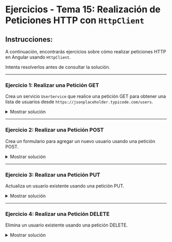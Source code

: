 # **Ejercicios - Tema 15: Realización de Peticiones HTTP con `HttpClient`**

## **Instrucciones:**
A continuación, encontrarás ejercicios sobre cómo realizar peticiones HTTP en Angular usando `HttpClient`.

Intenta resolverlos antes de consultar la solución.

---

### **Ejercicio 1: Realizar una Petición GET**
Crea un servicio `UserService` que realice una petición GET para obtener una lista de usuarios desde `https://jsonplaceholder.typicode.com/users`.

<details><summary>Mostrar solución</summary>

#### **Archivo: `user.service.ts`**
```ts
import { Injectable } from '@angular/core';
import { HttpClient } from '@angular/common/http';
import { Observable } from 'rxjs';

@Injectable({ providedIn: 'root' })
export class UserService {
  apiUrl = 'https://jsonplaceholder.typicode.com/users';
  users: any[] = [];

  constructor(private http: HttpClient) {}

  getUsers(): Observable<any[]> {
    return this.http.get<any[]>(this.apiUrl);
  }
}
```

#### **Archivo: `user.component.ts`**
```ts
import { Component, OnInit } from '@angular/core';
import { UserService } from './user.service';

@Component({
  selector: 'app-user',
  templateUrl: './user.component.html'
})
export class UserComponent implements OnInit {
  constructor(public UserService: UserService) {}

  ngOnInit(): void {
    this.getUsers();
  }

  getUsers() {
    this.UserService.getUsers().subscribe({
      next: (data) => {
        console.log(data);
        this.UserService.users = data;
      },
      error: (e) => {
        console.error(e);
      }
    });
  }
}
```

#### **Archivo: `user.component.html`**
```html
<h2>Usuarios</h2>
<ul>
  @for (user of UserService.users; track user.id) {
    <li>{{ user.name }}</li>
  }
</ul>
```
</details>

---

### **Ejercicio 2: Realizar una Petición POST**
Crea un formulario para agregar un nuevo usuario usando una petición POST.

<details><summary>Mostrar solución</summary>

#### **Archivo: `user.service.ts`**
```ts
addUser(user: { name: string; email: string }): Observable<any> {
  return this.http.user(this.apiUrl, user);
}
```

#### **Archivo: `user.component.ts`**
```ts
newUser = { name: '', email: '' };

addNewUser() {
  this.UserService.addUser(this.newUser).subscribe({
    next: (response) => {
      console.log('Nuevo usuario añadido:', response);
      this.UserService.users.push(response);
    },
    error: (e) => {
      console.error(e);
    }
  });
}
```

#### **Archivo: `user.component.html`**
```html
<h2>Añadir Nuevo Usuario</h2>
<input [(ngModel)]="newUser.name" placeholder="Nombre">
<input [(ngModel)]="newUser.email" placeholder="email">
<button (click)="addNewUser()">Agregar</button>
```
</details>

---

### **Ejercicio 3: Realizar una Petición PUT**
Actualiza un usuario existente usando una petición PUT.

<details><summary>Mostrar solución</summary>

#### **Archivo: `user.service.ts`**
```ts
updateUser(id: number, user: { name: string; email: string }): Observable<any> {
  return this.http.put(`${this.apiUrl}/${id}`, user);
}
```

#### **Archivo: `user.component.ts`**
```ts
updateExistingUser() {
  const updatedUser = { name: 'Nombre Actualizado', email: 'Email Actualizado' };
  this.UserService.updateUser(1, updatedUser).subscribe({
    next: (response) => {
      console.log('Usuario actualizado:', response);
    },
    error: (e) => {
      console.error(e);
    }
  });
}
```

#### **Archivo: `user.component.html`**
```html
<button (click)="updateExistingUser()">Actualizar Usuario</button>
```
</details>

---

### **Ejercicio 4: Realizar una Petición DELETE**
Elimina un usuario existente usando una petición DELETE.

<details><summary>Mostrar solución</summary>

#### **Archivo: `user.service.ts`**
```ts
deleteUser(id: number): Observable<any> {
  return this.http.delete(`${this.apiUrl}/${id}`);
}
```

#### **Archivo: `user.component.ts`**
```ts
deleteUser(id: number) {
  this.UserService.deleteUser(id).subscribe({
    next: () => {
      console.log(`Usuario con ID ${id} eliminado.`);
      this.UserService.users = this.UserService.users.filter(user => user.id !== id);
    },
    error: (e) => {
      console.error(e);
    }
  });
}
```

#### **Archivo: `user.component.html`**
```html
<ul>
  @for (user of UserService.users; track user.id) {
    <li>
      {{ user.name }}
      <button (click)="deleteUser(user.id)">Eliminar</button>
    </li>
  }
</ul>
```
</details>
